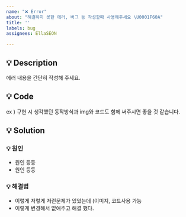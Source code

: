 ```yaml
---
name: "❌ Error"
about: "해결하지 못한 에러, 버그 등 작성할때 사용해주세요 \U0001F60A"
title: ''
labels: bug
assignees: EllaSEON

---
```


## 💡 Description 
에러 내용을 간단히 작성해 주세요.

## 💡 Code 
ex ) 구현 시 생각했던 동작방식과 
img와 코드도 함께 써주시면 좋을 것 같습니다.

## 💡 Solution 


### 💡 원인
- 원인 등등
- 원인 등등

### 💡 해결법
- 이렇게 저렇게 저런문제가 있었는데 (이미지, 코드사용 가능
- 이렇게 변경해서 없애주고 해결 했다.
